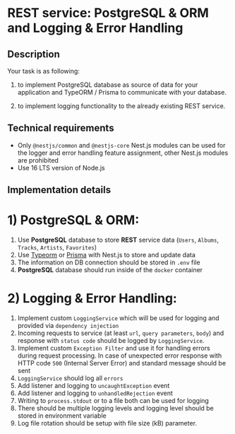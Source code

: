 # REST service: PostgreSQL & ORM and Logging & Error Handling

## Description

Your task is as following:

1) to implement PostgreSQL database as source of data for your application and TypeORM / Prisma to communicate with your database.

2) to implement logging functionality to the already existing REST service.

## Technical requirements

- Only `@nestjs/common` and `@nestjs-core` Nest.js modules can be used for the logger and error handling feature assignment, other Nest.js modules are prohibited
- Use 16 LTS version of Node.js

## Implementation details

# 1) PostgreSQL & ORM:

1. Use **PostgreSQL** database to store **REST** service data (`Users`, `Albums`, `Tracks`, `Artists`, `Favorites`)
2. Use [Typeorm](https://typeorm.io/#/) or [Prisma](https://www.prisma.io/) with Nest.js to store and update data
3. The information on DB connection should be stored in `.env` file
4. **PostgreSQL** database should run inside of the `docker` container

# 2) Logging & Error Handling:

1. Implement custom `LoggingService` which will be used for logging and provided via `dependency injection`
2. Incoming requests to service (at least `url`, `query parameters`, `body`) and response with `status code` should be logged by `LoggingService`.
3. Implement custom `Exception Filter` and use it for handling errors during request processing. In case of unexpected error response with HTTP code `500` (Internal Server Error) and standard message should be sent
4. `LoggingService` should log all `errors`
5. Add listener and logging to `uncaughtException` event
6. Add listener and logging to `unhandledRejection` event
7. Writing to `process.stdout` or to a file both can be used for logging
8. There should be multiple logging levels and logging level should be stored in environment variable
9. Log file rotation should be setup with file size (kB) parameter.
